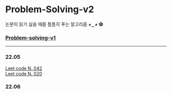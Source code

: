 # Problem-Solving-v2

논문이 읽기 싫을 때쯤 틈틈히 푸는 알고리즘 ◕‿◕ ✿ </br>

### [Problem-solving-v1](https://github.com/hayeong0/Problem_solving) </br>

---
### 22.05 </br>
[Leet code N. 042](https://github.com/hayeong0/Problem-Solving-v2/blob/master/LeetCode/Hard/42.py)  </br>
[Leet code N. 020](https://github.com/hayeong0/Problem-Solving-v2/blob/master/LeetCode/Easy/20.py)  </br>

### 22.06 </br>
